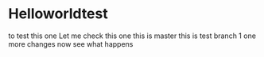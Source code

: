 # Helloworldtest
to test this one
Let me check this one
this is master
this is test branch 1
one more changes
now see what happens
